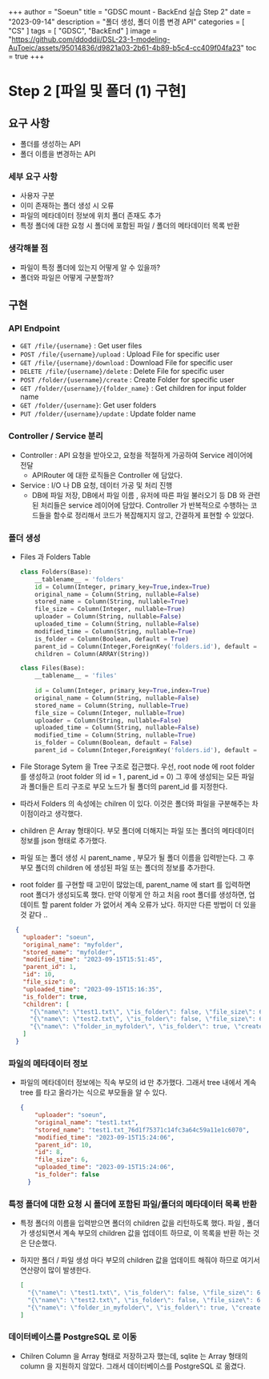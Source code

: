+++
author = "Soeun"
title = "GDSC mount - BackEnd 실습 Step 2"
date = "2023-09-14"
description = "폴더 생성, 폴더 이름 변경 API"
categories = [
    "CS"
]
tags = [
    "GDSC",
    "BackEnd"
]
image = "https://github.com/ddoddii/DSL-23-1-modeling-AuToeic/assets/95014836/d9821a03-2b61-4b89-b5c4-cc409f04fa23"
toc = true
+++

# Step 2 [파일 및 폴더 (1) 구현]

## 요구 사항 
- 폴더를 생성하는 API
- 폴더 이름을 변경하는 API

### 세부 요구 사항
- 사용자 구분 
- 이미 존재하는 폴더 생성 시 오류 
- 파일의 메타데이터 정보에 위치 폴더 존재도 추가 
- 특정 폴더에 대한 요청 시 폴더에 포함된 파일 / 폴더의 메타데이터 목록 반환 

### 생각해볼 점 
- 파일이 특정 폴더에 있는지 어떻게 알 수 있을까?
- 폴더와 파일은 어떻게 구분할까?


## 구현 

### API Endpoint
- `GET /file/{username}` : Get user files
- `POST /file/{username}/upload` : Upload File for specific user
- `GET /file/{username}/download` : Download File for specific user
- `DELETE /file/{username}/delete` : Delete File for specific user
- `POST /folder/{username}/create` : Create Folder for specific user
- `GET /folder/{username}/{folder_name}` : Get children for input folder name 
- `GET /folder/{username}`: Get user folders
- `PUT /folder/{username}/update` : Update folder name

### Controller / Service 분리
- Controller : API 요청을 받아오고, 요청을 적절하게 가공하여 Service 레이어에 전달 
  - APIRouter 에 대한 로직들은 Controller 에 담았다. 
- Service : I/O 나 DB 요청, 데이터 가공 및 처리 진행 
  - DB에 파일 저장, DB에서 파일 이름 , 유저에 따른 파일 불러오기 등 DB 와 관련된 처리들은 service 레이어에 담았다. Controller 가 반복적으로 수행하는 코드들을 함수로 정리해서 코드가 복잡해지지 않고, 간결하게 표현할 수 있었다. 

### 폴더 생성

- Files 과 Folders Table 

    ```python
    class Folders(Base):
        __tablename__ = 'folders'
        id = Column(Integer, primary_key=True,index=True)
        original_name = Column(String, nullable=False)
        stored_name = Column(String, nullable=True)
        file_size = Column(Integer, nullable=True)
        uploader = Column(String, nullable=False)
        uploaded_time = Column(String, nullable=False)
        modified_time = Column(String, nullable=True)
        is_folder = Column(Boolean, default = True)
        parent_id = Column(Integer,ForeignKey('folders.id'), default = 1)
        children = Column(ARRAY(String))

    class Files(Base):
        __tablename__ = 'files'
        
        id = Column(Integer, primary_key=True,index=True)
        original_name = Column(String, nullable=False)
        stored_name = Column(String, nullable=True)
        file_size = Column(Integer, nullable=True)
        uploader = Column(String, nullable=False)
        uploaded_time = Column(String, nullable=False)
        modified_time = Column(String, nullable=True)
        is_folder = Column(Boolean, default = False)
        parent_id = Column(Integer,ForeignKey('folders.id'), default = 1)
    ```

- File Storage Sytem 을 Tree 구조로 접근했다. 우선, root node 에 root folder 를 생성하고 (root folder 의 id = 1 , parent_id = 0) 그 후에 생성되는 모든 파일과 폴더들은 트리 구조로 부모 노드가 될 폴더의 parent_id 를 지정한다. 
- 따라서 Folders 의 속성에는 chilren 이 있다. 이것은 폴더와 파일을 구분해주는 차이점이라고 생각했다. 
- children 은 Array 형태이다. 부모 폴더에 더해지는 파일 또는 폴더의 메타데이터 정보를 json 형태로 추가했다. 
- 파일 또는 폴더 생성 시 parent_name , 부모가 될 폴더 이름을 입력받는다. 그 후 부모 폴더의 children 에 생성된 파일 또는 폴더의 정보를 추가한다. 
- root folder 를 구현할 때 고민이 많았는데, parent_name 에 start 를 입력하면 root 폴더가 생성되도록 했다. 만약 이렇게 안 하고 처음 root 폴더를 생성하면, 업데이트 할 parent folder 가 없어서 계속 오류가 났다. 하지만 다른 방법이 더 있을 것 같다 .. 

```json
  {
    "uploader": "soeun",
    "original_name": "myfolder",
    "stored_name": "myfolder",
    "modified_time": "2023-09-15T15:51:45",
    "parent_id": 1,
    "id": 10,
    "file_size": 0,
    "uploaded_time": "2023-09-15T15:16:35",
    "is_folder": true,
    "children": [
      "{\"name\": \"test1.txt\", \"is_folder\": false, \"file_size\": 6, \"created_time\": \"2023-09-15T15:24:06\"}",
      "{\"name\": \"test2.txt\", \"is_folder\": false, \"file_size\": 6, \"created_time\": \"2023-09-15T15:24:06\"}",
      "{\"name\": \"folder_in_myfolder\", \"is_folder\": true, \"created_time\": \"2023-09-15T15:51:45\"}"
    ]
  }
```

### 파일의 메타데이터 정보
- 파일의 메타데이터 정보에는 직속 부모의 id 만 추가했다. 그래서 tree 내에서 계속 tree 를 타고 올라가는 식으로 부모들을 알 수 있다. 

  ```json
  {
      "uploader": "soeun",
      "original_name": "test1.txt",
      "stored_name": "test1.txt_76d1f75371c14fc3a64c59a11e1c6070",
      "modified_time": "2023-09-15T15:24:06",
      "parent_id": 10,
      "id": 8,
      "file_size": 6,
      "uploaded_time": "2023-09-15T15:24:06",
      "is_folder": false
    }
  ```

### 특정 폴더에 대한 요청 시 폴더에 포함된 파일/폴더의 메타데이터 목록 반환
- 특정 폴더의 이름을 입력받으면 폴더의 children 값을 리턴하도록 했다. 파일 , 폴더가 생성되면서 계속 부모의 children 값을 업데이트 하므로, 이 목록을 반환 하는 것은 단순했다.
- 하지만 폴더 / 파일 생성 마다 부모의 children 값을 업데이트 해줘야 하므로 여기서 연산량이 많이 발생한다. 

  ```json
  [
    "{\"name\": \"test1.txt\", \"is_folder\": false, \"file_size\": 6, \"created_time\": \"2023-09-15T15:24:06\"}",
    "{\"name\": \"test2.txt\", \"is_folder\": false, \"file_size\": 6, \"created_time\": \"2023-09-15T15:24:06\"}",
    "{\"name\": \"folder_in_myfolder\", \"is_folder\": true, \"created_time\": \"2023-09-15T15:51:45\"}"
  ]
  ```

### 데이터베이스를 PostgreSQL 로 이동
- Chilren Column 을 Array 형태로 저장하고자 했는데, sqlite 는 Array 형태의 column 을 지원하지 않았다. 그래서 데이터베이스를 PostgreSQL 로 옮겼다.
